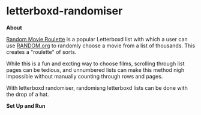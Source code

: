 # letterboxd-randomiser
<b>About</b> 
<p><a href="https://letterboxd.com/tobiasandersen2/list/random-movie-roulette/">Random Movie Roulette</a> is a popular Letterboxd list with which a user can use <a href="random.org">RANDOM.org</a> to randomly choose a movie from a list of thousands. This creates a "roulette" of sorts.</p>

While this is a fun and excting way to choose films, scrolling through list pages can be tedious, and unnumbered lists can make this method nigh impossible without manually counting through rows and pages. 

With letterboxd randomiser, randomisng letterboxd lists can be done with the drop of a hat. 

<b>Set Up and Run</b>

